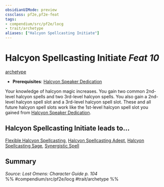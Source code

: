 ```yaml
---
obsidianUIMode: preview
cssclass: pf2e,pf2e-feat
tags:
- compendium/src/pf2e/locg
- trait/archetype
aliases: ["Halcyon Spellcasting Initiate"]
---
```

# Halcyon Spellcasting Initiate  *Feat 10*  
[archetype](../../Rules/traits/archetype.md)  

- **Prerequisites**: [Halcyon Speaker Dedication](halcyon-speaker-dedication-locg.md)

Your knowledge of halcyon magic increases. You gain two common 2nd-level halcyon spells and two 3rd-level halcyon spells. You also gain a 2nd-level halcyon spell slot and a 3rd-level halcyon spell slot. These and all future halcyon spell slots work like the 1st-level halcyon spell slot you gained from [Halcyon Speaker Dedication](halcyon-speaker-dedication-locg.md).

## Halcyon Spellcasting Initiate leads to...

[Flexible Halcyon Spellcasting](flexible-halcyon-spellcasting-locg.md), [Halcyon Spellcasting Adept](halcyon-spellcasting-adept-locg.md), [Halcyon Spellcasting Sage](halcyon-spellcasting-sage-locg.md), [Synergistic Spell](synergistic-spell-locg.md)

## Summary

*Source: Lost Omens: Character Guide p. 104*  
%% #compendium/src/pf2e/locg #trait/archetype %%